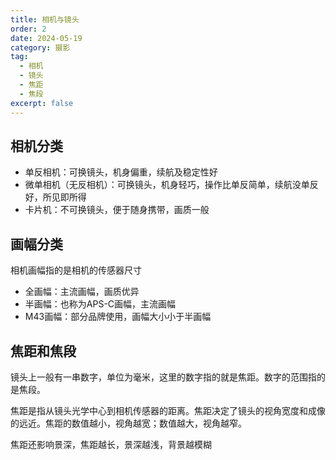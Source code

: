 ```yaml
---
title: 相机与镜头
order: 2
date: 2024-05-19
category: 摄影
tag: 
  - 相机
  - 镜头
  - 焦距
  - 焦段
excerpt: false
---
```


## 相机分类

+ 单反相机：可换镜头，机身偏重，续航及稳定性好
+ 微单相机（无反相机）：可换镜头，机身轻巧，操作比单反简单，续航没单反好，所见即所得
+ 卡片机：不可换镜头，便于随身携带，画质一般

## 画幅分类

相机画幅指的是相机的传感器尺寸

+ 全画幅：主流画幅，画质优异
+ 半画幅：也称为APS-C画幅，主流画幅
+ M43画幅：部分品牌使用，画幅大小小于半画幅

## 焦距和焦段

镜头上一般有一串数字，单位为毫米，这里的数字指的就是焦距。数字的范围指的是焦段。

焦距是指从镜头光学中心到相机传感器的距离。焦距决定了镜头的视角宽度和成像的远近。焦距的数值越小，视角越宽；数值越大，视角越窄。

焦距还影响景深，焦距越长，景深越浅，背景越模糊
